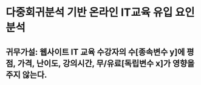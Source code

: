 # 다중회귀분석 기반 온라인 IT교육 유입 요인 분석

## 귀무가설: 웹사이트 IT 교육 수강자의 수[종속변수 y]에 평점, 가격, 난이도, 강의시간, 무/유료[독립변수 x]가 영향을 주지 않는다.
